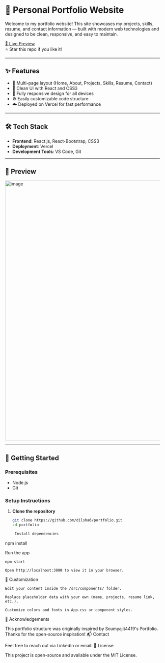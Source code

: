 # 🚀 Personal Portfolio Website

Welcome to my portfolio website! This site showcases my projects, skills, resume, and contact information — built with modern web technologies and designed to be clean, responsive, and easy to maintain.

[🔗 Live Preview](https://dilsha6.github.io/portfolio/)  
⭐ Star this repo if you like it!

---

## ✨ Features

- 🔹 Multi-page layout (Home, About, Projects, Skills, Resume, Contact)
- 🎨 Clean UI with React and CSS3
- 📱 Fully responsive design for all devices
- ⚙️ Easily customizable code structure
- ☁️ Deployed on Vercel for fast performance

---

## 🛠 Tech Stack

- **Frontend**: React.js, React-Bootstrap, CSS3
- **Deployment**: Vercel
- **Development Tools**: VS Code, Git

---

## 📸 Preview

<img width="1855" height="845" alt="image" src="https://github.com/user-attachments/assets/8552b0c3-6c09-4123-a8c2-5a36f8f8482e" />


---

## 🚀 Getting Started

### Prerequisites
- Node.js
- Git

### Setup Instructions

1. **Clone the repository**
   ```bash
   git clone https://github.com/dilsha6/portfolio.git
   cd portfolio

    Install dependencies

npm install

Run the app

    npm start

    Open http://localhost:3000 to view it in your browser.

🔧 Customization

    Edit your content inside the /src/components/ folder.

    Replace placeholder data with your own (name, projects, resume link, etc.).

    Customize colors and fonts in App.css or component styles.

🙏 Acknowledgements

This portfolio structure was originally inspired by Soumyajit4419's Portfolio. Thanks for the open-source inspiration!
📬 Contact

Feel free to reach out via LinkedIn or email.
📌 License

This project is open-source and available under the MIT License.
